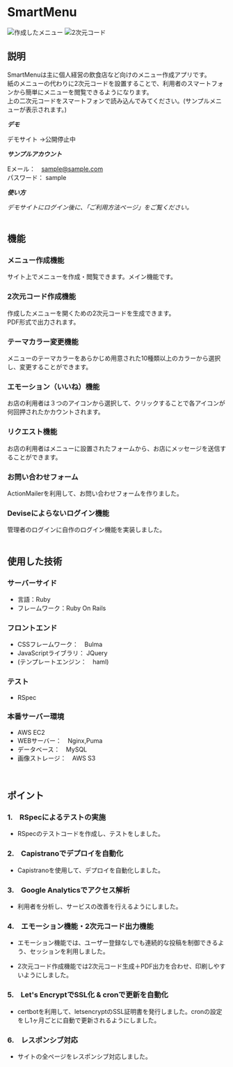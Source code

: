 # SmartMenu
  
![作成したメニュー](https://github.com/shirotaro3/images/blob/master/smartmenu.png?raw=true)
![2次元コード](https://github.com/shirotaro3/images/blob/master/qrcode.png?raw=true)

## 説明  
  
SmartMenuは主に個人経営の飲食店など向けのメニュー作成アプリです。  
紙のメニューの代わりに2次元コードを設置することで、利用者のスマートフォンから簡単にメニューを閲覧できるようになります。  
上の二次元コードをスマートフォンで読み込んでみてください。(サンプルメニューが表示されます。)
  
***デモ***  
  
デモサイト →公開停止中  
  
***サンプルアカウント***  
  
Eメール：　sample@sample.com  
パスワード： sample  
  
***使い方***  
  
*デモサイトにログイン後に、「ご利用方法ページ」をご覧ください。*  
<br>
  
## 機能  
  
### メニュー作成機能  
サイト上でメニューを作成・閲覧できます。メイン機能です。  
  
### 2次元コード作成機能  
作成したメニューを開くための2次元コードを生成できます。  
PDF形式で出力されます。 
  
### テーマカラー変更機能  
メニューのテーマカラーをあらかじめ用意された10種類以上のカラーから選択し、変更することができます。  
  
### エモーション（いいね）機能  
お店の利用者は３つのアイコンから選択して、クリックすることで各アイコンが何回押されたかカウントされます。  
  
### リクエスト機能  
お店の利用者はメニューに設置されたフォームから、お店にメッセージを送信することができます。  

### お問い合わせフォーム  
ActionMailerを利用して、お問い合わせフォームを作りました。

### Deviseによらないログイン機能  
管理者のログインに自作のログイン機能を実装しました。  
<br>

## 使用した技術  
  
### サーバーサイド  
- 言語：Ruby  
- フレームワーク：Ruby On Rails  
  
### フロントエンド  
- CSSフレームワーク：　Bulma  
- JavaScriptライブラリ： JQuery  
- (テンプレートエンジン：　haml)  
  
### テスト  
- RSpec  
  
### 本番サーバー環境  
- AWS EC2  
- WEBサーバー：　Nginx,Puma  
- データベース：　MySQL  
- 画像ストレージ：　AWS S3  
  
<br>

## ポイント   
  
### 1.　RSpecによるテストの実施  
- RSpecのテストコードを作成し、テストをしました。  
  
### 2.　Capistranoでデプロイを自動化  
- Capistranoを使用して、デプロイを自動化しました。  
  
### 3.　Google Analyticsでアクセス解析  
- 利用者を分析し、サービスの改善を行えるようにしました。
  
### 4.　エモーション機能・2次元コード出力機能  
- エモーション機能では、ユーザー登録なしでも連続的な投稿を制御できるよう、セッションを利用しました。  
  
- 2次元コード作成機能では2次元コード生成＋PDF出力を合わせ、印刷しやすいようにしました。  
  
### 5.　Let's EncryptでSSL化 & cronで更新を自動化  
- certbotを利用して、letsencryptのSSL証明書を発行しました。cronの設定をし1ヶ月ごとに自動で更新されるようにしました。  
  
### 6.　レスポンシブ対応  
- サイトの全ページをレスポンシブ対応しました。  
<br>

